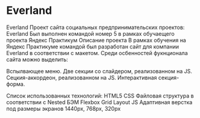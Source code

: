 # Everland
Everland
Проект сайта социальных предпринимательских проектов: Everland Был выполнен командой номер 5 в рамках обучаещего проекта Яндекс Практикум 
Описание проекта 
В рамках обучения на Яндекс Практикуме командой был разработан сайт для компании Everland в соответствии с макетом. 
Среди осбенностей фукнционала сайта можно выделить:

Вспылвающее меню. 
Две секции со слайдером, реализованном на JS. 
Сецкия-аккордеон, реализованном на JS. 
Интерактивная секция-форма.

Список использованных технологий: 
HTML5 
CSS 
Файловая структура в соответствии с Nested БЭМ 
Flexbox 
Grid 
Layout 
JS 
Адаптивная верстка под размеры экранов 1440px, 768px, 320px
